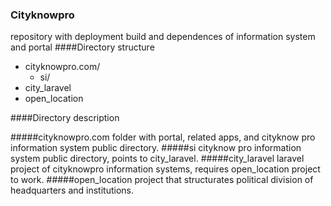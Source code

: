 ### Cityknowpro
repository with deployment build and dependences of information system and portal
####Directory structure
+ cityknowpro.com/
	+ si/
+ city_laravel
+ open_location

####Directory description

#####cityknowpro.com
folder with portal, related apps, and  cityknow pro information system public directory.
#####si
cityknow pro information system public directory, points to city_laravel.
#####city_laravel
laravel project of cityknowpro information systems, requires open_location project to work.
#####open_location
project that structurates political division of headquarters and institutions.